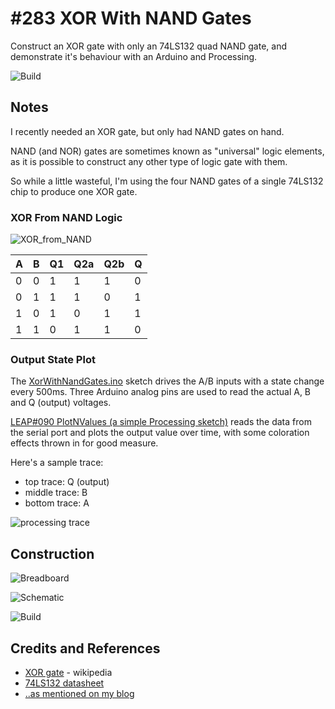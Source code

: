 # #283 XOR With NAND Gates

Construct an XOR gate with only an 74LS132 quad NAND gate, and demonstrate it's behaviour with an Arduino and Processing.

![Build](./assets/XorWithNandGates_build.jpg?raw=true)

## Notes

I recently needed an XOR gate, but only had NAND gates on hand.

NAND (and NOR) gates are sometimes known as "universal" logic elements, as it is possible to construct any other
type of logic gate with them.

So while a little wasteful, I'm using the four NAND gates of a single 74LS132 chip to produce one XOR gate.

### XOR From NAND Logic

![XOR_from_NAND](https://upload.wikimedia.org/wikipedia/commons/thumb/f/fa/XOR_from_NAND.svg/800px-XOR_from_NAND.svg.png)

|  A |  B | Q1 | Q2a | Q2b | Q |
|----|----|----|-----|-----|---|
|  0 |  0 |  1 |   1 |   1 | 0 |
|  0 |  1 |  1 |   1 |   0 | 1 |
|  1 |  0 |  1 |   0 |   1 | 1 |
|  1 |  1 |  0 |   1 |   1 | 0 |

### Output State Plot

The [XorWithNandGates.ino](./XorWithNandGates.ino) sketch drives the A/B inputs with a state change every 500ms.
Three Arduino analog pins are used to read the actual A, B and Q (output) voltages.

[LEAP#090 PlotNValues (a simple Processing sketch)](../../playground/PlotNValues) reads the data from the serial port and plots the output value over time, with some coloration effects thrown in for good measure.

Here's a sample trace:

* top trace: Q (output)
* middle trace: B
* bottom trace: A

![processing trace](./assets/processing_trace.png?raw=true)

## Construction

![Breadboard](./assets/XorWithNandGates_bb.jpg?raw=true)

![Schematic](./assets/XorWithNandGates_schematic.jpg?raw=true)

![Build](./assets/XorWithNandGates_build.jpg?raw=true)

## Credits and References

* [XOR gate](https://en.wikipedia.org/wiki/XOR_gate) - wikipedia
* [74LS132 datasheet](https://www.futurlec.com/74LS/74LS132.shtml)
* [..as mentioned on my blog](https://blog.tardate.com/2017/05/leap283-xor-with-nand-gates.html)
